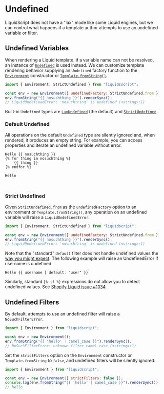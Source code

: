 # Undefined

LiquidScript does not have a "lax" mode like some Liquid engines, but we can control what happens if a template author attempts to use an undefined variable or filter.

## Undefined Variables

When rendering a Liquid template, if a variable name can not be resolved, an instance of [`Undefined`](../api/classes/Undefined.md) is used instead. We can customize template rendering behavior supplying an `Undefined` factory function to the [`Environment`](../api/classes/Environment.md) constructor or [`Template.fromString()`](../api/classes/Template.md#fromstring).

```javascript
import { Environment, StrictUndefined } from "liquidsscript";

const env = new Environment({ undefinedFactory: StrictUndefined.from });
env.fromString("{{ nosuchthing }}").renderSync();
// LiquidUndefinedError: 'nosuchthing' is undefined (<string>:1)
```

Built-in `Undefined` types are [`LaxUndefined`](../api/classes/LaxUndefined.md) (the default) and [`StrictUndefined`](../api/classes/StrictUndefined.md).

### Default Undefined

All operations on the default `Undefined` type are silently ignored and, when rendered, it produces an empty string. For example, you can access properties and iterate an undefined variable without error.

```liquid title="template"
Hello {{ nosuchthing }}
{% for thing in nosuchthing %}
    {{ thing }}
{% endfor %}
```

```plain title="output"
Hello



```

### Strict Undefined

Given [`StrictUndefined.from`](../api/classes/StrictUndefined.md#from) as the `undefinedFactory` option to an environment or `Template.fromString()`, any operation on an undefined variable will raise a `LiquidUndefinedError`.

```javascript
import { Environment, StrictUndefined } from "liquidscript";

const env = new Environment({ undefinedFactory: StrictUndefined.from });
env.fromString("{{ nosuchthing }}").renderSync();
// LiquidUndefinedError: 'nosuchthing' is undefined (<string>:1)
```

Note that the "standard" `default` filter does not handle undefined values the [way you might expect](https://github.com/Shopify/liquid/issues/1404). The following example will raise an UndefinedError if username is undefined.

```liquid
Hello {{ username | default: "user" }}
```

Similarly, standard `{% if %}` expressions do not allow you to detect undefined values. See [Shopify Liquid issue #1034](https://github.com/Shopify/liquid/issues/1034).

## Undefined Filters

By default, attempts to use an undefined filter will raise a `NoSuchFilterError`.

```javascript
import { Environment } from "liquidscript";

const env = new Environment();
env.fromString("{{ 'hello' | camel_case }}").renderSync();
// NoSuchFilterError: unknown filter camel_case (<string>:1)
```

Set the `strictFilters` option on the `Environment` constructor or `Template.fromString` to `false`, and undefined filters will be silently ignored.

```javascript
import { Environment } from "liquidscript";

const env = new Environment({ strictFilters: false });
console.log(env.fromString("{{ 'hello' | camel_case }}").renderSync());
// hello
```
